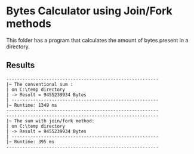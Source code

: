 # Bytes Calculator using Join/Fork methods

This folder has a program that calculates the amount of bytes present in a directory. 

## Results 

```
---------------------------------------------------------
|~ The conventional sum :
| on C:\temp directory
| -> Result = 9455239934 Bytes
| -------------------------------------------------------
|~ Runtime: 1349 ms
---------------------------------------------------------
---------------------------------------------------------
|~ The sum with join/fork method:
| on C:\temp directory
| -> Result = 9455239934 Bytes
| -------------------------------------------------------
|~ Runtime: 395 ms
---------------------------------------------------------
```
